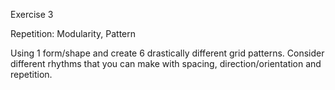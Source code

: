  Exercise 3

 Repetition: Modularity, Pattern

 Using 1 form/shape and create 6 drastically different grid patterns. Consider different rhythms that you can make with spacing, direction/orientation and repetition. 